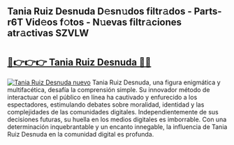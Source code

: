 ## Tania Ruiz Desnuda D𝚎sn𝚞dos filtr𝚊dos - Parts-r6T Vid𝚎os f𝚘tos - N𝚞evas filtr𝚊ciones atr𝚊ctivas SZVLW

# <h2><a href="http://mb5uqc8.tromn.icu/?c=Tania+Ruiz+Desnuda">🔗👉👉👉 Tania Ruiz Desnuda 🔗🔗</a></h2>

[![Tania Ruiz Desnuda nuevo](https://i.imgur.com/pEAQMta.gif)](http://mb5uqc8.tromn.icu/?c=Tania+Ruiz+Desnuda)
Tania Ruiz Desnuda, una figura enigmática y multifacética, desafía la comprensión simple. Su innovador método de interactuar con el público en línea ha cautivado y enfurecido a los espectadores, estimulando debates sobre moralidad, identidad y las complejidades de las comunidades digitales. Independientemente de sus decisiones futuras, su huella en los medios digitales es imborrable. Con una determinación inquebrantable y un encanto innegable, la influencia de Tania Ruiz Desnuda en la comunidad digital es profunda.
